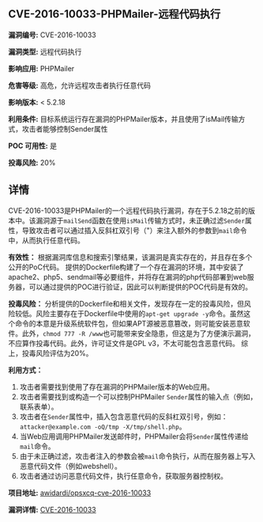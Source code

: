 ## CVE-2016-10033-PHPMailer-远程代码执行

**漏洞编号:** CVE-2016-10033

**漏洞类型:** 远程代码执行

**影响应用:** PHPMailer

**危害等级:** 高危，允许远程攻击者执行任意代码

**影响版本:** < 5.2.18

**利用条件:** 目标系统运行存在漏洞的PHPMailer版本，并且使用了isMail传输方式，攻击者能够控制Sender属性

**POC 可用性:** 是

**投毒风险:** 20%

## 详情

CVE-2016-10033是PHPMailer的一个远程代码执行漏洞，存在于5.2.18之前的版本中。该漏洞源于`mailSend`函数在使用`isMail`传输方式时，未正确过滤`Sender`属性，导致攻击者可以通过插入反斜杠双引号（\"）来注入额外的参数到`mail`命令中，从而执行任意代码。

**有效性：**
根据漏洞库信息和搜索引擎结果，该漏洞是真实存在的，并且存在多个公开的PoC代码。 提供的Dockerfile构建了一个存在漏洞的环境，其中安装了apache2、php5、sendmail等必要组件，并将存在漏洞的php代码部署到web服务器，可以通过提供的POC进行验证，因此可以判断提供的POC代码是有效的。

**投毒风险：**
分析提供的Dockerfile和相关文件，发现存在一定的投毒风险，但风险较低。风险主要存在于Dockerfile中使用的`apt-get upgrade -y`命令。虽然这个命令的本意是升级系统软件包，但如果APT源被恶意篡改，则可能安装恶意软件。此外，`chmod 777 -R /www`也可能带来安全隐患，但这是为了方便演示漏洞，不应算作投毒代码。此外，许可证文件是GPL v3，不太可能包含恶意代码。
综上，投毒风险评估为20%。

**利用方式：**
1.  攻击者需要找到使用了存在漏洞的PHPMailer版本的Web应用。
2.  攻击者需要找到或构造一个可以控制PHPMailer `Sender`属性的输入点（例如，联系表单）。
3.  攻击者在`Sender`属性中，插入包含恶意代码的反斜杠双引号，例如：`attacker@example.com -oQ/tmp -X/tmp/shell.php`。
4.  当Web应用调用PHPMailer发送邮件时，PHPMailer会将`Sender`属性传递给`mail`命令。
5.  由于未正确过滤，攻击者注入的参数会被`mail`命令执行，从而在服务器上写入恶意代码文件（例如webshell）。
6.  攻击者通过访问恶意代码文件，执行任意命令，获取服务器控制权。

**项目地址:** [awidardi/opsxcq-cve-2016-10033](https://github.com/awidardi/opsxcq-cve-2016-10033)

**漏洞详情:** [CVE-2016-10033](https://nvd.nist.gov/vuln/detail/CVE-2016-10033)